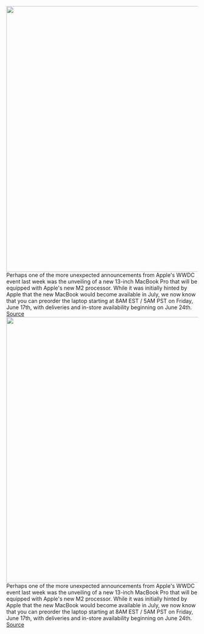 <img src='https://cdn.vox-cdn.com/thumbor/ty32qLoXw6wSujWoOS4fHm0akcA=/0x0:1960x1306/1200x800/filters:focal(824x497:1136x809)/cdn.vox-cdn.com/uploads/chorus_image/image/70979622/Apple_MacBook_Pro_M2_13_availability_June_2022_hero.0.jpg' width='700px' /><br/>
Perhaps one of the more unexpected announcements from Apple's WWDC event last week was the unveiling of a new 13-inch MacBook Pro that will be equipped with Apple's new M2 processor. While it was initially hinted by Apple that the new MacBook would become available in July, we now know that you can preorder the laptop starting at 8AM EST / 5AM PST on Friday, June 17th, with deliveries and in-store availability beginning on June 24th.
<a href='https://www.theverge.com/23167620/apple-m2-macbook-pro-2022-preorder-buy-price-release-date'> Source <a/><img src='https://cdn.vox-cdn.com/thumbor/ty32qLoXw6wSujWoOS4fHm0akcA=/0x0:1960x1306/1200x800/filters:focal(824x497:1136x809)/cdn.vox-cdn.com/uploads/chorus_image/image/70979622/Apple_MacBook_Pro_M2_13_availability_June_2022_hero.0.jpg' width='700px' /><br/>
Perhaps one of the more unexpected announcements from Apple's WWDC event last week was the unveiling of a new 13-inch MacBook Pro that will be equipped with Apple's new M2 processor. While it was initially hinted by Apple that the new MacBook would become available in July, we now know that you can preorder the laptop starting at 8AM EST / 5AM PST on Friday, June 17th, with deliveries and in-store availability beginning on June 24th.
<a href='https://www.theverge.com/23167620/apple-m2-macbook-pro-2022-preorder-buy-price-release-date'> Source <a/>